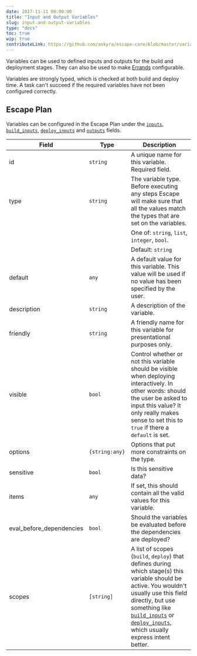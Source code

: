 ```yaml
---
date: 2017-11-11 00:00:00
title: "Input and Output Variables"
slug: input-and-output-variables
type: "docs"
toc: true
wip: true
contributeLink: https://github.com/ankyra/escape-core/blob/master/variables/variable.go
---
```


Variables can be used to defined inputs and outputs for the build and
deployment stages. They can also be used to make [Errands](/docs/reference/errands/)
configurable.

Variables are strongly typed, which is checked at both build and deploy
time.  A task can't succeed if the required variables have not been
configured correctly.

## Escape Plan

Variables can be configured in the Escape Plan under the
[`inputs`](/docs/reference/escape-plan/#inputs),
[`build_inputs`](/docs/reference/escape-plan/#build_inputs),
[`deploy_inputs`](/docs/reference/escape-plan/#deploy_inputs) and
[`outputs`](/docs/reference/escape-plan/#outputs) fields.


Field | Type | Description
------|------|-------------
|id|`string`|A unique name for this variable. Required field. 
|type|`string`|The variable type. Before executing any steps Escape will make sure that all the values match the types that are set on the variables. 
|||One of: `string`, `list`, `integer`, `bool`. 
|||Default: `string` 
|default|`any`|A default value for this variable. This value will be used if no value has been specified by the user. 
|description|`string`|A description of the variable. 
|friendly|`string`|A friendly name for this variable for presentational purposes only. 
|visible|`bool`|Control whether or not this variable should be visible when deploying interactively. In other words: should the user be asked to input this value?  It only really makes sense to set this to `true` if there a `default` is set. 
|options|`{string:any}`|Options that put more constraints on the type. 
|sensitive|`bool`|Is this sensitive data? 
|items|`any`|If set, this should contain all the valid values for this variable. 
|eval_before_dependencies|`bool`|Should the variables be evaluated before the dependencies are deployed? 
|scopes|`[string]`|A list of scopes (`build`, `deploy`) that defines during which stage(s) this variable should be active. You wouldn't usually use this field directly, but use something like [`build_inputs`](/docs/escape-plan/#build_inputs) or [`deploy_inputs`](/docs/escape-plan/#deploy_inputs), which usually express intent better. 

